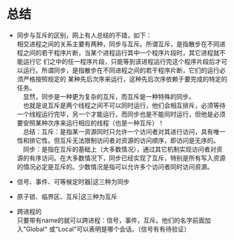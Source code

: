 # 总结  
- 同步与互斥的区别，网上有人总结的不错，如下：  
  相交进程之间的关系主要有两种，同步与互斥。所谓互斥，是指散步在不同进程之间的若干程序片断，当某个进程运行其中一个程序片段时，其它进程就不能运行它 们之中的任一程序片段，只能等到该进程运行完这个程序片段后才可以运行。所谓同步，是指散步在不同进程之间的若干程序片断，它们的运行必须严格按照规定的 某种先后次序来运行，这种先后次序依赖于要完成的特定的任务。  
　显然，同步是一种更为复杂的互斥，而互斥是一种特殊的同步。  
　也就是说互斥是两个线程之间不可以同时运行，他们会相互排斥，必须等待一个线程运行完毕，另一个才能运行，而同步也是不能同时运行，但他是必须要安照某种次序来运行相应的线程（也是一种互斥）！  
　总结：互斥：是指某一资源同时只允许一个访问者对其进行访问，具有唯一性和排它性。但互斥无法限制访问者对资源的访问顺序，即访问是无序的。
　同步：是指在互斥的基础上（大多数情况），通过其它机制实现访问者对资源的有序访问。在大多数情况下，同步已经实现了互斥，特别是所有写入资源的情况必定是互斥的。少数情况是指可以允许多个访问者同时访问资源。  

- 信号、事件、可等候定时器|这三种为同步  
- 原子锁、临界区、互斥|这三种为互斥  

- 跨进程的  
  只要带有name的就可以跨进程：信号，事件，互斥。他们的名字前面加入"Global\" 或"Local\"可以表明是哪个会话。（信号有有待验证）
  
